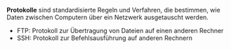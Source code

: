 **Protokolle** sind standardisierte Regeln und Verfahren, die bestimmen, wie Daten zwischen Computern über ein Netzwerk ausgetauscht werden.

- FTP: Protokoll zur Übertragung von Dateien auf einen anderen Rechner
- SSH: Protokoll zur Befehlsausführung auf anderen Rechnern